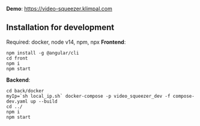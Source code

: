 
**Demo**: https://video-squeezer.klimpal.com

## Installation for development
Required: docker, node v14, npm, npx
**Frontend**:
```
npm install -g @angular/cli
cd front
npm i
npm start
```
**Backend**:
```
cd back/docker
myIp=`sh local_ip.sh` docker-compose -p video_squeezer_dev -f compose-dev.yaml up --build
cd ../
npm i
npm start
```


